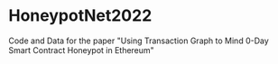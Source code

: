 # HoneypotNet2022
Code and Data for the paper "Using Transaction Graph to Mind 0-Day Smart Contract Honeypot in Ethereum"
